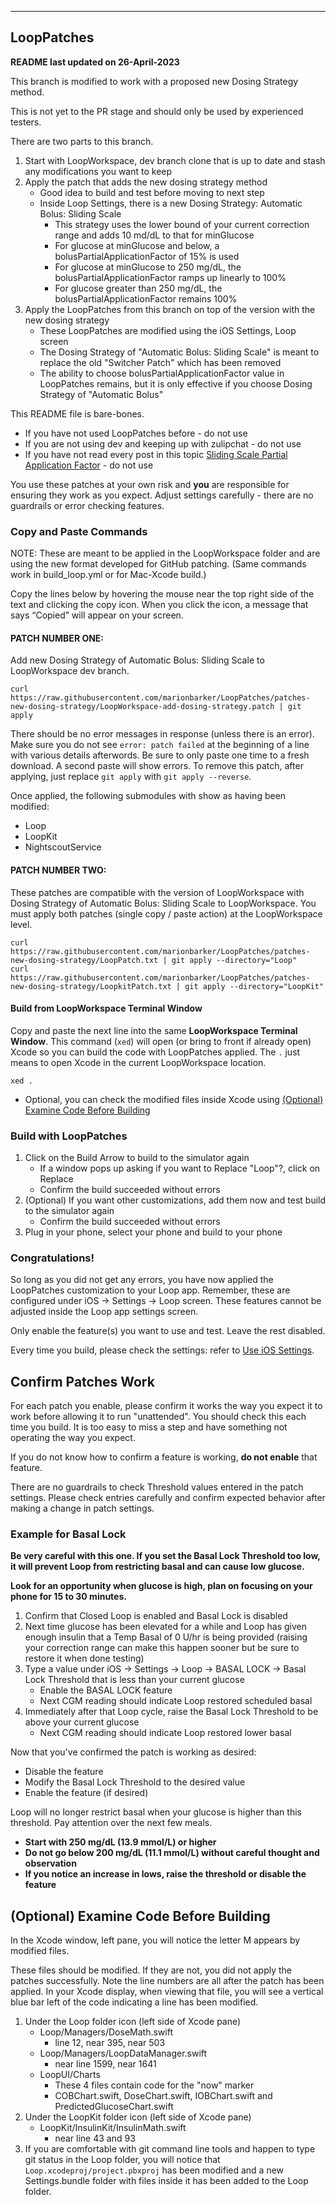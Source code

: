 ***
## LoopPatches

**README last updated on 26-April-2023**

This branch is modified to work with a proposed new Dosing Strategy method.

This is not yet to the PR stage and should only be used by experienced testers.

There are two parts to this branch.

1. Start with LoopWorkspace, dev branch clone that is up to date and stash any modifications you want to keep
2. Apply the patch that adds the new dosing strategy method
    * Good idea to build and test before moving to next step
    * Inside Loop Settings, there is a new Dosing Strategy: Automatic Bolus: Sliding Scale
        * This strategy uses the lower bound of your current correction range and adds 10 md/dL to that for minGlucose
        * For glucose at minGlucose and below, a bolusPartialApplicationFactor of 15% is used
        * For glucose at minGlucose to 250 mg/dL, the bolusPartialApplicationFactor ramps up linearly to 100%
        * For glucose greater than 250 mg/dL, the bolusPartialApplicationFactor remains 100%
3. Apply the LoopPatches from this branch on top of the version with the new dosing strategy
    * These LoopPatches are modified using the iOS Settings, Loop screen
    * The Dosing Strategy of "Automatic Bolus: Sliding Scale" is meant to replace the old "Switcher Patch" which has been removed
    * The ability to choose bolusPartialApplicationFactor value in LoopPatches remains, but it is only effective if you choose Dosing Strategy of "Automatic Bolus"

This README file is bare-bones.

* If you have not used LoopPatches before - do not use
* If you are not using dev and keeping up with zulipchat - do not use
* If you have not read every post in this topic [Sliding Scale Partial Application Factor](https://loop.zulipchat.com/#narrow/stream/144182-development/topic/Sliding.20Scale.20Partial.20Application.20Factor) - do not use

You use these patches at your own risk and **you** are responsible for ensuring they work as you expect. Adjust settings carefully - there are no guardrails or error checking features.

### Copy and Paste Commands

NOTE: These are meant to be applied in the LoopWorkspace folder and are using the new format developed for GitHub patching. (Same commands work in build_loop.yml or for Mac-Xcode build.)

Copy the lines below by hovering the mouse near the top right side of the text and clicking the copy icon. When you click the icon, a message that says “Copied” will appear on your screen.

#### PATCH NUMBER ONE:

Add new Dosing Strategy of Automatic Bolus: Sliding Scale to LoopWorkspace dev branch.

```
curl https://raw.githubusercontent.com/marionbarker/LoopPatches/patches-new-dosing-strategy/LoopWorkspace-add-dosing-strategy.patch | git apply
```

There should be no error messages in response (unless there is an error). Make sure you do not see `error: patch failed` at the beginning of a line with various details afterwords. Be sure to only paste one time to a fresh download. A second paste will show errors. To remove this patch, after applying, just replace `git apply` with `git apply --reverse`.

Once applied, the following submodules with show as having been modified:

* Loop
* LoopKit
* NightscoutService

#### PATCH NUMBER TWO: 

These patches are compatible with the version of LoopWorkspace with Dosing Strategy of Automatic Bolus: Sliding Scale to LoopWorkspace. You must apply both patches (single copy / paste action) at the LoopWorkspace level.

```
curl https://raw.githubusercontent.com/marionbarker/LoopPatches/patches-new-dosing-strategy/LoopPatch.txt | git apply --directory="Loop"
curl https://raw.githubusercontent.com/marionbarker/LoopPatches/patches-new-dosing-strategy/LoopkitPatch.txt | git apply --directory="LoopKit"
```


#### Build from LoopWorkspace Terminal Window

Copy and paste the next line into the same **LoopWorkspace Terminal Window**. This command (`xed`) will open (or bring to front if already open) Xcode so you can build the code with LoopPatches applied. The `.` just means to open Xcode in the current LoopWorkspace location.

```
xed .

```

* Optional, you can check the modified files inside Xcode using [(Optional) Examine Code Before Building](#optional-examine-code-before-building)


### Build with LoopPatches

1. Click on the Build Arrow to build to the simulator again
    * If a window pops up asking if you want to Replace "Loop"?, click on Replace
    * Confirm the build succeeded without errors
1. (Optional) If you want other customizations, add them now and test build to the simulator again
    * Confirm the build succeeded without errors
1. Plug in your phone, select your phone and build to your phone

### Congratulations!

So long as you did not get any errors, you have now applied the LoopPatches customization to your Loop app. Remember, these are configured under iOS -> Settings -> Loop screen. These features cannot be adjusted inside the Loop app settings screen.

Only enable the feature(s) you want to use and test. Leave the rest disabled.

Every time you build, please check the settings: refer to [Use iOS Settings](#use-ios-settings).

## Confirm Patches Work

For each patch you enable, please confirm it works the way you expect it to work before allowing it to run "unattended". You should check this each time you build. It is too easy to miss a step and have something not operating the way you expect.

If you do not know how to confirm a feature is working, **do not enable** that feature.

There are no guardrails to check Threshold values entered in the patch settings. Please check entries carefully and confirm expected behavior after making a change in patch settings.

### Example for Basal Lock

**Be very careful with this one. If you set the Basal Lock Threshold too low, it will prevent Loop from restricting basal and can cause low glucose.**

**Look for an opportunity when glucose is high, plan on focusing on your phone for 15 to 30 minutes.**

1. Confirm that Closed Loop is enabled and Basal Lock is disabled
1. Next time glucose has been elevated for a while and Loop has given enough insulin that a Temp Basal of 0 U/hr is being provided (raising your correction range can make this happen sooner but be sure to restore it when done testing)
1. Type a value under iOS -> Settings -> Loop -> BASAL LOCK -> Basal Lock Threshold that is less than your current glucose
    * Enable the BASAL LOCK feature
    * Next CGM reading should indicate Loop restored scheduled basal
1. Immediately after that Loop cycle, raise the Basal Lock Threshold to be above your current glucose
    * Next CGM reading should indicate Loop restored lower basal

Now that you've confirmed the patch is working as desired:

* Disable the feature
* Modify the Basal Lock Threshold to the desired value
* Enable the feature (if desired)

Loop will no longer restrict basal when your glucose is higher than this threshold. Pay attention over the next few meals.

* **Start with 250 mg/dL (13.9 mmol/L) or higher**
* **Do not go below 200 mg/dL (11.1 mmol/L) without careful thought and observation**
* **If you notice an increase in lows, raise the threshold or disable the feature**

## (Optional) Examine Code Before Building

In the Xcode window, left pane, you will notice the letter M appears by modified files.

These files should be modified. If they are not, you did not apply the patches successfully. Note the line numbers are all after the patch has been applied. In your Xcode display, when viewing that file, you will see a vertical blue bar left of the code indicating a line has been modified.

1. Under the Loop folder icon (left side of Xcode pane)
    * Loop/Managers/DoseMath.swift
        * line 12, near 395, near 503
    * Loop/Managers/LoopDataManager.swift
        * near line 1599, near 1641
    * LoopUI/Charts
        * These 4 files contain code for the "now" marker
        * COBChart.swift, DoseChart.swift, IOBChart.swift and PredictedGlucoseChart.swift
1. Under the LoopKit folder icon (left side of Xcode pane)
    * LoopKit/InsulinKit/InsulinMath.swift
        * near line 43 and 93
1. If you are comfortable with git command line tools and happen to type git status in the Loop folder, you will notice that `Loop.xcodeproj/project.pbxproj` has been modified and a new Settings.bundle folder with files inside it has been added to the Loop folder.
